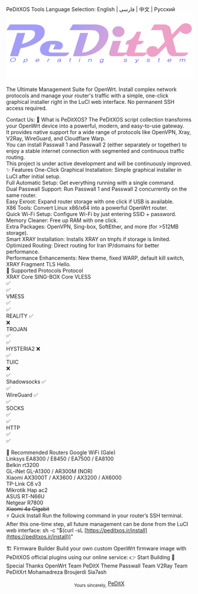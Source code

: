 PeDitXOS Tools
Language Selection:
English | فارسی | 中文 | Русский
![PeDitX Banner](https://raw.githubusercontent.com/peditx/luci-theme-peditx/refs/heads/main/luasrc/brand.png)

The Ultimate Management Suite for OpenWrt.
Install complex network protocols and manage your router's traffic with a simple, one-click graphical installer right in the LuCI web interface. No permanent SSH access required.

Contact Us:
🚀 What is PeDitXOS?
The PeDitXOS script collection transforms your OpenWrt device into a powerful, modern, and easy-to-use gateway.  
It provides native support for a wide range of protocols like OpenVPN, Xray, V2Ray, WireGuard, and Cloudflare Warp.  
You can install Passwall 1 and Passwall 2 (either separately or together) to enjoy a stable internet connection with segmented and continuous traffic routing.  
This project is under active development and will be continuously improved.
✨ Features
One-Click Graphical Installation: Simple graphical installer in LuCI after initial setup.  
Full Automatic Setup: Get everything running with a single command.  
Dual Passwall Support: Run Passwall 1 and Passwall 2 concurrently on the same router.  
Easy Exroot: Expand router storage with one click if USB is available.  
X86 Tools: Convert Linux x86/x64 into a powerful OpenWrt router.  
Quick Wi-Fi Setup: Configure Wi-Fi by just entering SSID + password.  
Memory Cleaner: Free up RAM with one click.  
Extra Packages: OpenVPN, Sing-box, SoftEther, and more (for >512MB storage).  
Smart XRAY Installation: Installs XRAY on tmpfs if storage is limited.  
Optimized Routing: Direct routing for Iran IP/domains for better performance.  
Performance Enhancements: New theme, fixed WARP, default kill switch, XRAY Fragment TLS Hello.  
📡 Supported Protocols
Protocol     
XRAY Core
SING-BOX Core
VLESS   
✅       
✅           
VMESS   
✅       
✅           
REALITY 
✅       
❌           
TROJAN   
✅       
✅           
HYSTERIA2
❌       
✅           
TUIC     
❌       
✅           
Shadowsocks
✅     
✅           
WireGuard
✅       
✅           
SOCKS   
✅       
✅           
HTTP     
✅       
✅           

📶 Recommended Routers
Google WiFi (Gale)  
Linksys EA8300 / E8450 / EA7500 / EA8100  
Belkin rt3200  
GL-iNet GL-A1300 / AR300M (NOR)  
Xiaomi AX3000T / AX3600 / AX3200 / AX6000  
TP-Link C6 v3  
Mikrotik Hap ac2  
ASUS RT-N66U  
Netgear R7800  
~~Xiaomi 4a Gigabit~~  
⚡ Quick Install
Run the following command in your router’s SSH terminal.  
After this one-time step, all future management can be done from the LuCI web interface:
sh -c "$(curl -sL [https://peditxos.ir/install](https://peditxos.ir/install))"



🏗️ Firmware Builder
Build your own custom OpenWrt firmware image with PeDitXOS official plugins using our online service:
👉 Start Building
🙏 Special Thanks
OpenWrt Team
PeDitX Theme
Passwall Team
V2Ray Team
PeDitXrt
Mohamadreza Broujerdi
Sia7ash
<div align="center"> <sub>Yours sincerely,</sub> <a href="https://github.com/peditx">PeDitX</a> </div>
